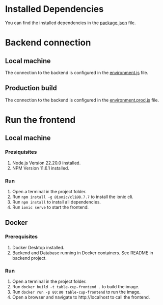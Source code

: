 # Installed Dependencies

You can find the installed dependencies in the [package.json](package.json) file.

# Backend connection

## Local machine

The connection to the backend is configured in the [environment.js](src/environments/environment.ts) file.

## Production build

The connection to the backend is configured in the [environment.prod.js](src/environments/environment.prod.ts) file.

# Run the frontend

## Local machine

### Presiquisites

1. Node.js Version 22.20.0 installed.
2. NPM Version 11.6.1 installed.

### Run

1. Open a terminal in the project folder.
2. Run `npm install -g @ionic/cli@8.7.7` to install the ionic cli.
3. Run `npm install` to install all dependencies.
4. Run `ionic serve` to start the frontend.

## Docker

### Prerequisites

1. Docker Desktop installed.
2. Backend and Database running in Docker containers. See README in backend project.

### Run

1. Open a terminal in the project folder.
2. Run `docker build -t table-cup-frontend .` to build the image.
3. Run `docker run -p 80:80 table-cup-frontend` to run the image.
4. Open a browser and navigate to http://localhost to call the frontend.
